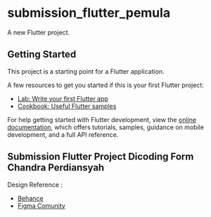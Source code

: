 # submission_flutter_pemula

A new Flutter project.

## Getting Started

This project is a starting point for a Flutter application.

A few resources to get you started if this is your first Flutter project:

- [Lab: Write your first Flutter app](https://docs.flutter.dev/get-started/codelab)
- [Cookbook: Useful Flutter samples](https://docs.flutter.dev/cookbook)

For help getting started with Flutter development, view the
[online documentation](https://docs.flutter.dev/), which offers tutorials,
samples, guidance on mobile development, and a full API reference.


## Submission Flutter Project Dicoding Form Chandra Perdiansyah

Design Reference :
- [Behance](https://www.behance.net/gallery/129371549/Food-Delivery-Mobile-App-Design?tracking_source=search_projects%7Cfood%20app%20design)
- [Figma Comunity](https://www.figma.com/community/file/1107356107322884947)